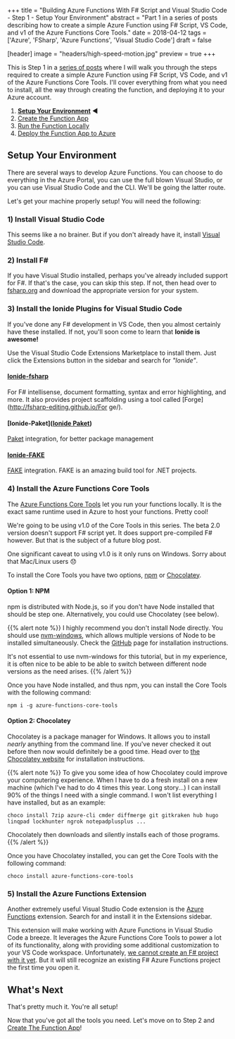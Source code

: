 +++
title = "Building Azure Functions With F# Script and Visual Studio Code - Step 1 - Setup Your Environment"
abstract = "Part 1 in a series of posts describing how to create a simple Azure Function using F# Script, VS Code, and v1 of the Azure Functions Core Tools."
date = 2018-04-12
tags = ['Azure', 'FSharp', 'Azure Functions', 'Visual Studio Code']
draft = false

[header]
image = "headers/high-speed-motion.jpg"
preview = true
+++

This is Step 1 in a [series of posts](../) where I will walk you through the steps required to create a simple Azure Function using F# Script, VS Code, and v1 of the Azure Functions Core Tools.
I'll cover everything from what you need to install, all the way through creating the function, and deploying it to your Azure account.

1. **[Setup Your Environment](../1-setup)** :arrow_backward:
2. [Create the Function App](../2-create-function-app)
3. [Run the Function Locally](../3-running-locally)
4. [Deploy the Function App to Azure](../4-deploy-to-azure)

## Setup Your Environment

There are several ways to develop Azure Functions. You can choose to do everything in the Azure Portal, you can use the full blown Visual Studio, or you can use Visual Studio Code and the CLI. We'll be going the latter route.

Let's get your machine properly setup! You will need the following:

### 1) Install Visual Studio Code

This seems like a no brainer. But if you don't already have it, install [Visual Studio Code](https://code.visualstudio.com/).

### 2) Install F\#

If you have Visual Studio installed, perhaps you've already included support for F#. If that's the case, you can skip this step. If not, then head over to [fsharp.org](http://fsharp.org/) and download the appropriate version for your system.

### 3) Install the Ionide Plugins for Visual Studio Code

If you've done any F# development in VS Code, then you almost certainly have these installed. If not, you'll soon come to learn that **Ionide is awesome!**

Use the Visual Studio Code Extensions Marketplace to install them. Just click the Extensions button in the sidebar and search for _"Ionide"_.

#### [Ionide-fsharp](https://github.com/ionide/ionide-vscode-fsharp)

For F# intellisense, document formatting, syntax and error highlighting, and more. It also provides project scaffolding using a tool called [Forge](http://fsharp-editing.github.io/For
ge/).

#### [Ionide-Paket]([Ionide Paket](https://github.com/ionide/ionide-vscode-paket))

[Paket](http://fsprojects.github.io/Paket/) integration, for better package management

#### [Ionide-FAKE](https://github.com/ionide/ionide-vscode-fake)

[FAKE](http://fsharp.github.io/FAKE/) integration. FAKE is an amazing build tool for .NET projects.

### 4) Install the Azure Functions Core Tools

The [Azure Functions Core Tools](https://github.com/Azure/azure-functions-core-tools) let you run your functions locally. It is the exact same runtime used in Azure to host your functions. Pretty cool!

We're going to be using v1.0 of the Core Tools in this series. The beta 2.0 version doesn't support F# script yet. It does support pre-compiled F# however. But that is the subject of a future blog post.

One significant caveat to using v1.0 is it only runs on Windows. Sorry about that Mac/Linux users :disappointed:

To install the Core Tools you have two options, [npm](https://www.npmjs.com/get-npm) or [Chocolatey](https://chocolatey.org/).

#### Option 1: NPM

npm is distributed with Node.js, so if you don't have Node installed that should be step one. Alternatively, you could use Chocolatey (see below).

{{% alert note %}}
I highly recommend you don't install Node directly. You should use [nvm-windows](https://github.com/coreybutler/nvm-windows),
which allows multiple versions of Node to be installed simultaneously. Check the [GitHub](https://github.com/coreybutler/nvm-windows) page for installation instructions.

It's not essential to use nvm-windows for this tutorial, but in my experience, it is often nice to be able to be able to switch between different node versions as the need arises.
{{% /alert %}}

Once you have Node installed, and thus npm, you can install the Core Tools with the following command:

```shell
npm i -g azure-functions-core-tools
```

#### Option 2: Chocolatey

Chocolatey is a package manager for Windows. It allows you to install _nearly_ anything from the command line. If you've never checked it out before then now would definitely be a good time.
Head over to [the Chocolatey website](https://chocolatey.org/install) for installation instructions.

{{% alert note %}}
To give you some idea of how Chocolatey could improve your computering experience. When I have to do a fresh install on a new machine (which I've had to do 4 times this year. Long story...)
I can install 90% of the things I need with a single command. I won't list everything I have installed, but as an example:

`choco install 7zip azure-cli cmder diffmerge git gitkraken hub hugo linqpad lockhunter ngrok notepadplusplus ...`

Chocolately then downloads and silently installs each of those programs.
{{% /alert %}}

Once you have Chocolatey installed, you can get the Core Tools with the following command:

```shell
choco install azure-functions-core-tools
```

### 5) Install the Azure Functions Extension

Another extremely useful Visual Studio Code extension is the [Azure Functions](https://github.com/Microsoft/vscode-azurefunctions) extension. Search for and install it in the Extensions sidebar.

This extension will make working with Azure Functions in Visual Studio Code a breeze. It leverages the Azure Functions Core Tools to power a lot of its functionality, along with providing some additional customization to your VS Code workspace.
Unfortunately, [we cannot create an F# project with it yet](https://github.com/Microsoft/vscode-azurefunctions/issues/315). But it will still recognize an existing F# Azure Functions project the first time you open it.

## What's Next

That's pretty much it. You're all setup!

Now that you've got all the tools you need. Let's move on to Step 2 and [Create The Function App](../2-create-function-app)!
